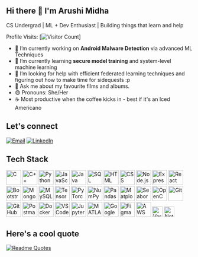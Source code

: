 ## Hi there 👋 I'm Arushi Midha
CS Undergrad | ML + Dev Enthusiast | Building things that learn and help <br/>


Profile Visits: [![Visitor Count](https://profile-counter.glitch.me/arushi-midha/count.svg)]


- 🔭 I’m currently working on **Android Malware Detection** via advanced ML Techniques
- 🌱 I’m currently learning **secure model training** and system-level machine learning
- 🤔 I’m looking for help with efficient federated learning techniques and figuring out how to make time for sidequests :p
- 💬 Ask me about my favourite films and albums.
- 😄 Pronouns: She/Her
- ☕ Most productive when the coffee kicks in - best if it's an Iced Americano

## Let's connect

[![Email](https://img.shields.io/badge/Email-D14836?style=for-the-badge&logo=gmail&logoColor=white)](mailto:arushimidha15@gmail.com)
[![LinkedIn](https://img.shields.io/badge/LinkedIn-blue?style=for-the-badge&logo=linkedin&logoColor=white)](https://linkedin.com/in/midha-arushi)



## Tech Stack

<p align="left">
  <!-- Programming Languages -->
  <img src="https://cdn.jsdelivr.net/gh/devicons/devicon/icons/c/c-original.svg" width="40" alt="C"/>
  <img src="https://cdn.jsdelivr.net/gh/devicons/devicon/icons/cplusplus/cplusplus-original.svg" width="40" alt="C++"/>
  <img src="https://cdn.jsdelivr.net/gh/devicons/devicon/icons/python/python-original.svg" width="40" alt="Python"/>
  <img src="https://cdn.jsdelivr.net/gh/devicons/devicon/icons/javascript/javascript-original.svg" width="40" alt="JavaScript"/>
  <img src="https://cdn.jsdelivr.net/gh/devicons/devicon/icons/java/java-original.svg" width="40" alt="Java"/>
  <img src="https://img.icons8.com/color/48/sql.png" width="40" alt="SQL"/>
  
  <!-- Web Development -->
  <img src="https://cdn.jsdelivr.net/gh/devicons/devicon/icons/html5/html5-original.svg" width="40" alt="HTML"/>
  <img src="https://cdn.jsdelivr.net/gh/devicons/devicon/icons/css3/css3-original.svg" width="40" alt="CSS"/>
  <img src="https://cdn.jsdelivr.net/gh/devicons/devicon/icons/nodejs/nodejs-original.svg" width="40" alt="Node.js"/>
  <img src="https://cdn.jsdelivr.net/gh/devicons/devicon/icons/express/express-original.svg" width="40" alt="Express"/>
  <img src="https://cdn.jsdelivr.net/gh/devicons/devicon/icons/react/react-original.svg" width="40" alt="React"/>
  <img src="https://cdn.jsdelivr.net/gh/devicons/devicon/icons/bootstrap/bootstrap-original.svg" width="40" alt="Bootstrap"/>
  <img src="https://cdn.jsdelivr.net/gh/devicons/devicon/icons/mongodb/mongodb-original.svg" width="40" alt="MongoDB"/>
  <img src="https://cdn.jsdelivr.net/gh/devicons/devicon/icons/mysql/mysql-original.svg" width="40" alt="MySQL"/>
  
  <!-- ML Libraries -->
  <img src="https://cdn.jsdelivr.net/gh/devicons/devicon/icons/tensorflow/tensorflow-original.svg" width="40" alt="TensorFlow"/>
  <img src="https://cdn.jsdelivr.net/gh/devicons/devicon/icons/pytorch/pytorch-original.svg" width="40" alt="PyTorch"/>
  <img src="https://cdn.jsdelivr.net/gh/devicons/devicon/icons/numpy/numpy-original.svg" width="40" alt="NumPy"/>
  <img src="https://cdn.jsdelivr.net/gh/devicons/devicon/icons/pandas/pandas-original.svg" width="40" alt="Pandas"/>
  <img src="https://cdn.jsdelivr.net/gh/devicons/devicon/icons/matplotlib/matplotlib-original.svg" width="40" alt="Matplotlib"/>
  <img src="https://img.icons8.com/external-soft-fill-juicy-fish/60/000000/external-seaborn-a-collection-of-different-python-libraries-soft-fill-soft-fill-juicy-fish.png" width="40" alt="Seaborn"/>
  <img src="https://upload.wikimedia.org/wikipedia/commons/1/10/OpenCV_Logo_with_text_svg_version.svg" width="40" alt="OpenCV"/>
  
  <!-- Tools -->
  <img src="https://cdn.jsdelivr.net/gh/devicons/devicon/icons/git/git-original.svg" width="40" alt="Git"/>
  <img src="https://cdn.jsdelivr.net/gh/devicons/devicon/icons/github/github-original.svg" width="40" alt="GitHub"/>
  <img src="https://img.icons8.com/external-tal-revivo-color-tal-revivo/48/000000/external-postman-is-the-only-complete-api-development-environment-logo-color-tal-revivo.png" width="40" alt="Postman"/>
  <img src="https://cdn.jsdelivr.net/gh/devicons/devicon/icons/docker/docker-original.svg" width="40" alt="Docker"/>
  <img src="https://cdn.jsdelivr.net/gh/devicons/devicon/icons/vscode/vscode-original.svg" width="40" alt="VS Code"/>
  <img src="https://cdn.jsdelivr.net/gh/devicons/devicon/icons/jupyter/jupyter-original.svg" width="40" alt="Jupyter"/>
  <img src="https://img.icons8.com/fluency/48/000000/matlab.png" width="40" alt="MATLAB"/>
  <img src="https://img.icons8.com/color/48/000000/google-colab.png" width="40" alt="Google Colab"/>
  <img src="https://cdn.jsdelivr.net/gh/devicons/devicon/icons/figma/figma-original.svg" width="40" alt="Figma"/>


 



  
  <!-- Cloud -->
  <img src="https://cdn.jsdelivr.net/gh/devicons/devicon/icons/amazonwebservices/amazonwebservices-original.svg" width="40" alt="AWS"/>
  <img src="https://img.shields.io/badge/Vercel-000000?style=for-the-badge&logo=vercel&logoColor=white" height="28" alt="Vercel"/>
  <img src="https://img.shields.io/badge/Netlify-00C7B7?style=for-the-badge&logo=netlify&logoColor=white" height="28" alt="Netlify"/>
</p>

## Here's a cool quote
 [![Readme Quotes](https://quotes-github-readme.vercel.app/api?type=horizontal&theme=dracula)](https://github.com/piyushsuthar/github-readme-quotes)



